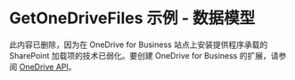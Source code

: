 
# GetOneDriveFiles 示例 - 数据模型

此内容已删除，因为在 OneDrive for Business 站点上安装提供程序承载的 SharePoint 加载项的技术已弱化。要创建 OneDrive for Business 的扩展，请参阅  [OneDrive API](https://dev.onedrive.com/)。




